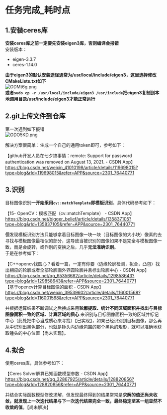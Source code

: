 # 任务完成_耗时点   
## 1.安装ceres库  
**安装ceres库之前一定要先安装eigen3库，否则编译会报错**   
安装版本：   
- eigen-3.3.7    
- ceres-1.14.0

**由于eigen3的默认安装途径通常为/usr/local/include/eigen3，这里选择修改CMakeLists.txt如下**       
![ODMt6g.png](https://ooo.0x0.ooo/2024/10/07/ODMt6g.png)   
**或者`sudo cp -r /usr/local/include/eigen3 /usr/include`把eigen3复制到本地调用目录/usr/include/eigen3才能正常运行**   
## 2.git上传文件到仓库   
第一次遇到如下报错   
![ODO5KD.png](https://ooo.0x0.ooo/2024/10/07/ODO5KD.png)   

解决方案很简单：生成一个自己的通用token即可，参考如下： 

【github开发人员在七夕搞事情：remote: Support for password authentication was removed on August 13, 2021. - CSDN App】   
<https://blog.csdn.net/weixin_41010198/article/details/119698015?type=blog&rId=119698015&refer=APP&source=2301_76440771> 

## 3.识别   
目标图像识别**一开始采用`cv::matchTemplate`即模板识别**。具体代码参考如下：

【15- OpenCV：模板匹配（cv::matchTemplate） - CSDN App】   
<https://blog.csdn.net/bigger_belief/article/details/135837105?type=blog&rId=135837105&refer=APP&source=2301_76440771>

**但**发现模板识别方法只能够拿着目标图像一块一块（目标图像的大小块）像素的去寻找与模板图像最相似的部分，这导致当被识别的图像如果不是完全与模板图像一致，而是会旋转，或作别的变换之后，几乎**无法准确识别**。   
于是在参考如下：

【C++opencv找圆心？看着一篇，一定有你要（边缘轮廓检测，拟合，凸包）找出相应的轮廓或者全部轮廓画外界圆轮廓并且标出轮廓中心 - CSDN App】   
<https://blog.csdn.net/qq_65356682/article/details/129858643?type=blog&rId=129858643&refer=APP&source=2301_76440771>   
【基于opencv计算目标图像的面积 - CSDN App】   
<https://blog.csdn.net/weixin_39539602/article/details/116001568?type=blog&rId=116001568&refer=APP&source=2301_76440771>  

并根据运算结果不断调试之后换成采用**轮廓提取、统计不同区域面积并找出与目标图像面积一致的区域、计算区域的质心** 来识别与目标图像面积一致的区域并标记中心（此处把中心当成质心来寻找）【已实现】，如果已经识别到目标图像，那么再从中识别出黑色部分，也就是锤头内边缘包围的那个黑色的矩形，就可以准确地获取锤头的中心位置【尚未实现】。   
## 4.拟合   
使用ceres库，具体参考如下：

【Ceres Solver解算已知函数模型参数 - CSDN App】   
<https://blog.csdn.net/qq_32867925/article/details/128820856?type=blog&rId=128820856&refer=APP&source=2301_76440771> 

并结合实际函数模型修改求解，但发现最终得到的结果常常是**求解的值还尚未收敛，就发现上一次迭代结果与下一次迭代结果完全一致，最终稳定至某一组显然不收敛的值**。【尚未解决】







